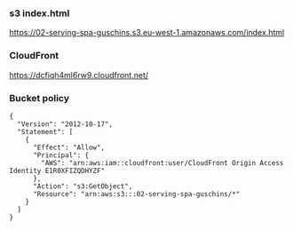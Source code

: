 ### s3 index.html
https://02-serving-spa-guschins.s3.eu-west-1.amazonaws.com/index.html

### CloudFront
https://dcfiqh4ml6rw9.cloudfront.net/

### Bucket policy
``````
{
  "Version": "2012-10-17",
  "Statement": [
    {
      "Effect": "Allow",
      "Principal": {
        "AWS": "arn:aws:iam::cloudfront:user/CloudFront Origin Access Identity E1R0XFIZQDHYZF"
      },
      "Action": "s3:GetObject",
      "Resource": "arn:aws:s3:::02-serving-spa-guschins/*"
    }
  ]
}
